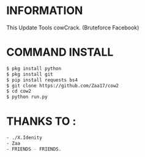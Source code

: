 # INFORMATION
This Update Tools cowCrack. (Bruteforce Facebook)
# COMMAND INSTALL
```BASH
$ pkg install python
$ pkg install git
$ pip install requests bs4
$ git clone https://github.com/Zaa17/cow2
$ cd cow2
$ python run.py
```
# THANKS TO :
```BASH
- ./X.Idenity
- Zaa
- FRIENDS - FRIENDS.
```
